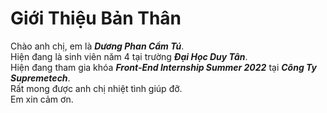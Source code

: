 # Giới Thiệu Bản Thân

Chào anh chị, em là ***Dương Phan Cẩm Tú***.<br>
Hiện đang là sinh viên năm 4 tại trường ***Đại Học Duy Tân***.<br>
Hiện đang tham gia khóa ***Front-End Internship Summer 2022*** tại ***Công Ty Supremetech***.<br>
Rất mong được anh chị nhiệt tình giúp đỡ.<br>
Em xin cảm ơn.

